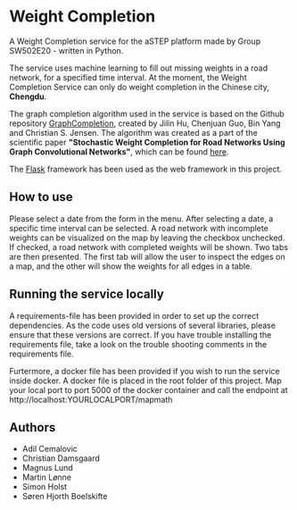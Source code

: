 # Weight Completion

A Weight Completion service for the aSTEP platform made by Group SW502E20 - written in Python. 

The service uses machine learning to fill out missing weights in a road network, for a specified time interval. At the moment, the Weight Completion Service can only do weight completion in the Chinese city, **Chengdu**. 

The graph completion algorithm used in the service is based on the Github repository [GraphCompletion](https://github.com/hujilin1229/GraphCompletion), created by Jilin Hu, Chenjuan Guo, Bin Yang and Christian S. Jensen. The algorithm was created as a part of the scientific paper **"Stochastic Weight Completion for Road Networks Using Graph Convolutional Networks"**, which can be found [here](http://people.cs.aau.dk/~byang/papers/ICDE2019-GCWC.pdf).

The [Flask](https://flask.palletsprojects.com/en/1.1.x/) framework has been used as the web framework in this project.

## How to use

Please select a date from the form in the menu. After selecting a date, a specific time interval can be selected. A road network with incomplete weights can be visualized on the map by leaving the checkbox unchecked. If checked, a road network with completed weights will be shown. Two tabs are then presented. The first tab will allow the user to inspect the edges on a map, and the other will show the weights for all edges in a table. 

## Running the service locally

A requirements-file has been provided in order to set up the correct dependencies. As the code uses old versions of several libraries, please ensure that these versions are correct. If you have trouble installing the requirements file, take a look on the trouble shooting comments in the requirements file.

Furtermore, a docker file has been provided if you wish to run the service inside docker. A docker file is placed in the root folder of this project. Map your local port to port 5000 of the docker container and call the endpoint at
http://localhost:YOURLOCALPORT/mapmath

## Authors

- Adil Cemalovic
- Christian Damsgaard
- Magnus Lund
- Martin Lønne
- Simon Holst
- Søren Hjorth Boelskifte
